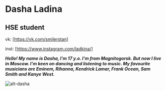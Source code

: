 # Dasha Ladina

## HSE student

vk: [https://vk.com/smilerstan]

inst: [https://www.instagram.com/ladkina/]

***Hello! My name is Dasha, I'm 17 y.o. I'm from Magnitogorsk. But now I live in Moscow. 
I'm keen on dancing and listening to music. My favourite musicians are Eminem, Rihanna, Kendrick Lamar, Frank Ocean, Sam Smith and Kanye West.***


![alt-dasha](https://pp.userapi.com/c837428/v837428021/608d5/StWJGN8n0p0.jpg)

